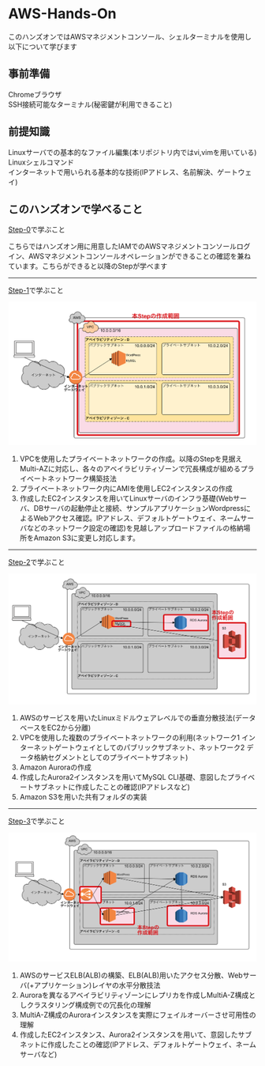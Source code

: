 # AWS-Hands-On
このハンズオンではAWSマネジメントコンソール、シェルターミナルを使用し以下について学びます

## 事前準備
Chromeブラウザ  
SSH接続可能なターミナル(秘密鍵が利用できること)

## 前提知識
Linuxサーバでの基本的なファイル編集(本リポジトリ内ではvi,vimを用いている)  
Linuxシェルコマンド  
インターネットで用いられる基本的な技術(IPアドレス、名前解決、ゲートウェイ)

## このハンズオンで学べること

[Step-0](./Step-0.md)で学ぶこと

こちらではハンズオン用に用意したIAMでのAWSマネジメントコンソールログイン、AWSマネジメントコンソールオペレーションができることの確認を兼ねています。こちらができると以降のStepが学べます

----

[Step-1](./Step-1.md)で学ぶこと

![step-1](./images/step-1/step-1.png "STEP1")

1. VPCを使用したプライベートネットワークの作成。以降のStepを見据えMulti-AZに対応し、各々のアベイラビリティゾーンで冗長構成が組めるプライベートネットワーク構築技法
2. プライベートネットワーク内にAMIを使用しEC2インスタンスの作成
3. 作成したEC2インスタンスを用いてLinuxサーバのインフラ基礎(Webサーバ、DBサーバの起動停止と接続、サンプルアプリケーションWordpressによるWebアクセス確認。IPアドレス、デフォルトゲートウェイ、ネームサーバなどのネットワーク設定の確認)を見越しアップロードファイルの格納場所をAmazon S3に変更し対応します。

----

[Step-2](./Step-2.md)で学ぶこと

![step-2](./images/step-2/step-2.png "STEP2")

1. AWSのサービスを用いたLinuxミドルウェアレベルでの垂直分散技法(データベースをEC2から分離)
2. VPCを使用した複数のプライベートネットワークの利用(ネットワーク1 インターネットゲートウェイとしてのパブリックサブネット、ネットワーク2 データ格納セグメントとしてのプライベートサブネット)
3. Amazon Auroraの作成
4. 作成したAurora2インスタンスを用いてMySQL CLI基礎、意図したプライベートサブネットに作成したことの確認(IPアドレスなど)
5. Amazon S3を用いた共有フォルダの実装

----

[Step-3](./Step-3.md)で学ぶこと

![step-3](./images/step-3/step-3.png "STEP3")

1. AWSのサービスELB(ALB)の構築、ELB(ALB)用いたアクセス分散、Webサーバ(+アプリケーション)レイヤの水平分散技法
2. Auroraを異なるアベイラビリティゾーンにレプリカを作成しMultiA-Z構成としクラスタリング構成例での冗長化の理解
3. MultiA-Z構成のAuroraインスタンスを実際にフェイルオーバーさせ可用性の理解
4. 作成したEC2インスタンス、Aurora2インスタンスを用いて、意図したサブネットに作成したことの確認(IPアドレス、デフォルトゲートウェイ、ネームサーバなど)

